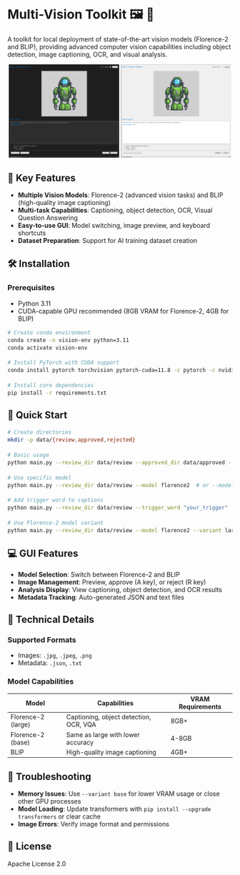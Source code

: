 # Multi-Vision Toolkit 🖼️ 🤖
 A toolkit for local deployment of state-of-the-art vision models (Florence-2 and BLIP), providing advanced computer vision capabilities including object detection, image captioning, OCR, and visual analysis.

<p align="center">
  <img src="images/Vision-Toolkit_DarkMode_2025-03-05.jpg" width="49%" alt="Vision Toolkit Dark Mode">
  <img src="images/Vision-Toolkit_LightMode_2025-03-05.jpg" width="49%" alt="Vision Toolkit Light Mode">
</p>

## 🚀 Key Features

- **Multiple Vision Models**: Florence-2 (advanced vision tasks) and BLIP (high-quality image captioning)
- **Multi-task Capabilities**: Captioning, object detection, OCR, Visual Question Answering
- **Easy-to-use GUI**: Model switching, image preview, and keyboard shortcuts
- **Dataset Preparation**: Support for AI training dataset creation

## 🛠️ Installation

### Prerequisites
- Python 3.11
- CUDA-capable GPU recommended (8GB VRAM for Florence-2, 4GB for BLIP)

```bash
# Create conda environment
conda create -n vision-env python=3.11
conda activate vision-env

# Install PyTorch with CUDA support
conda install pytorch torchvision pytorch-cuda=11.8 -c pytorch -c nvidia

# Install core dependencies
pip install -r requirements.txt
```

## 📁 Quick Start

```bash
# Create directories
mkdir -p data/{review,approved,rejected}

# Basic usage
python main.py --review_dir data/review --approved_dir data/approved --rejected_dir data/rejected

# Use specific model
python main.py --review_dir data/review --model florence2  # or --model blip

# Add trigger word to captions
python main.py --review_dir data/review --trigger_word "your_trigger"

# Use Florence-2 model variant
python main.py --review_dir data/review --model florence2 --variant large  # or --variant base
```

## 💻 GUI Features

- **Model Selection**: Switch between Florence-2 and BLIP
- **Image Management**: Preview, approve (A key), or reject (R key)
- **Analysis Display**: View captioning, object detection, and OCR results
- **Metadata Tracking**: Auto-generated JSON and text files

## 📝 Technical Details

### Supported Formats
- Images: `.jpg`, `.jpeg`, `.png`
- Metadata: `.json`, `.txt`

### Model Capabilities

| Model | Capabilities | VRAM Requirements |
|-------|-------------|-------------------|
| Florence-2 (large) | Captioning, object detection, OCR, VQA | 8GB+ |
| Florence-2 (base) | Same as large with lower accuracy | 4-8GB |
| BLIP | High-quality image captioning | 4GB+ |

## 🔧 Troubleshooting

- **Memory Issues**: Use `--variant base` for lower VRAM usage or close other GPU processes
- **Model Loading**: Update transformers with `pip install --upgrade transformers` or clear cache
- **Image Errors**: Verify image format and permissions

## 📄 License

Apache License 2.0

